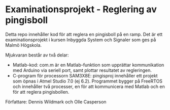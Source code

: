 # Examinationsprojekt - Reglering av pingisboll

Detta repo innehåller kod för att reglera en pingisboll på en ramp. Det är ett examinationsprojekt i kursen Inbyggda System och Signaler som ges på Malmö Högskola. 

Mjukvaran består av två delar:

- Matlab-kod: com.m är en Matlab-funktion som upprättar kommunikation med Arduino via seriell port, samt plottar resultatet av regleringen.
- C-program för processorn SAM3X8E: pingisproj innehåller ett projekt som öpnas i Atmel Studio 7.0 (ej 6.2). Programmet bygger på FreeRTOS och innehåller två processer, en för att kommunicera med Matlab och en för att reglera pingisbollen.

Författare: Dennis Wildmark och Olle Casperson
